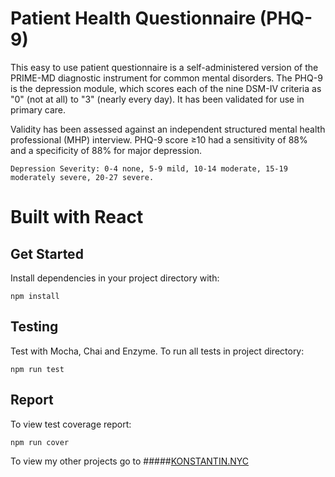 # Patient Health Questionnaire (PHQ-9) [](/public/thankyou.png)

This easy to use patient questionnaire is a self-administered version of the PRIME-MD diagnostic instrument for common mental disorders. The PHQ-9 is the depression module, which scores each of the nine DSM-IV criteria as "0" (not at all) to "3" (nearly every day). It has been validated for use in primary care.

Validity has been assessed against an independent structured mental health professional (MHP) interview. PHQ-9 score ≥10 had a sensitivity of 88% and a specificity of 88% for major depression.

```
Depression Severity: 0-4 none, 5-9 mild, 10-14 moderate, 15-19 moderately severe, 20-27 severe.

```

# Built with React

## Get Started
Install dependencies in your project directory with:

`npm install`

## Testing
Test with Mocha, Chai and Enzyme. To run all tests in project directory:

`npm run test`

## Report
To view test coverage report:

`npm run cover`

To view my other projects go to #####[KONSTANTIN.NYC](http://konstantin.nyc)
